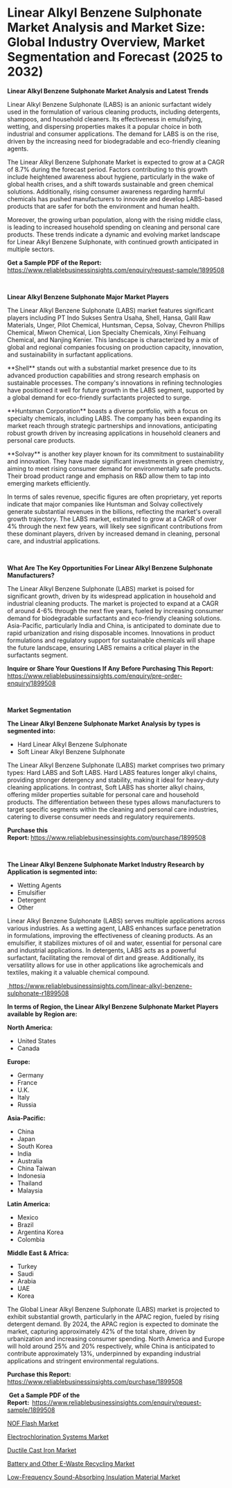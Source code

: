 <p><h1>Linear Alkyl Benzene Sulphonate Market Analysis and Market Size: Global Industry Overview, Market Segmentation and Forecast (2025 to 2032)</h1></p><p><strong>Linear Alkyl Benzene Sulphonate Market Analysis and Latest Trends</strong></p>
<p><p>Linear Alkyl Benzene Sulphonate (LABS) is an anionic surfactant widely used in the formulation of various cleaning products, including detergents, shampoos, and household cleaners. Its effectiveness in emulsifying, wetting, and dispersing properties makes it a popular choice in both industrial and consumer applications. The demand for LABS is on the rise, driven by the increasing need for biodegradable and eco-friendly cleaning agents.</p><p>The Linear Alkyl Benzene Sulphonate Market is expected to grow at a CAGR of 8.7% during the forecast period. Factors contributing to this growth include heightened awareness about hygiene, particularly in the wake of global health crises, and a shift towards sustainable and green chemical solutions. Additionally, rising consumer awareness regarding harmful chemicals has pushed manufacturers to innovate and develop LABS-based products that are safer for both the environment and human health.</p><p>Moreover, the growing urban population, along with the rising middle class, is leading to increased household spending on cleaning and personal care products. These trends indicate a dynamic and evolving market landscape for Linear Alkyl Benzene Sulphonate, with continued growth anticipated in multiple sectors.</p></p>
<p><strong>Get a Sample PDF of the Report:&nbsp;</strong> <a href="https://www.reliablebusinessinsights.com/enquiry/request-sample/1899508?utm_campaign=2248&utm_medium=2&utm_source=Github&utm_content=ia&utm_term=30012025&utm_id=linear-alkyl-benzene-sulphonate">https://www.reliablebusinessinsights.com/enquiry/request-sample/1899508</a></p>
<p>&nbsp;</p>
<p><strong>Linear Alkyl Benzene Sulphonate Major Market Players</strong></p>
<p><p>The Linear Alkyl Benzene Sulphonate (LABS) market features significant players including PT Indo Sukses Sentra Usaha, Shell, Hansa, Galil Raw Materials, Unger, Pilot Chemical, Huntsman, Cepsa, Solvay, Chevron Phillips Chemical, Miwon Chemical, Lion Specialty Chemicals, Xinyi Feihuang Chemical, and Nanjing Kenier. This landscape is characterized by a mix of global and regional companies focusing on production capacity, innovation, and sustainability in surfactant applications.</p><p>**Shell** stands out with a substantial market presence due to its advanced production capabilities and strong research emphasis on sustainable processes. The company's innovations in refining technologies have positioned it well for future growth in the LABS segment, supported by a global demand for eco-friendly surfactants projected to surge.</p><p>**Huntsman Corporation** boasts a diverse portfolio, with a focus on specialty chemicals, including LABS. The company has been expanding its market reach through strategic partnerships and innovations, anticipating robust growth driven by increasing applications in household cleaners and personal care products.</p><p>**Solvay** is another key player known for its commitment to sustainability and innovation. They have made significant investments in green chemistry, aiming to meet rising consumer demand for environmentally safe products. Their broad product range and emphasis on R&D allow them to tap into emerging markets efficiently.</p><p>In terms of sales revenue, specific figures are often proprietary, yet reports indicate that major companies like Huntsman and Solvay collectively generate substantial revenues in the billions, reflecting the market's overall growth trajectory. The LABS market, estimated to grow at a CAGR of over 4% through the next few years, will likely see significant contributions from these dominant players, driven by increased demand in cleaning, personal care, and industrial applications.</p></p>
<p>&nbsp;</p>
<p><strong>What Are The Key Opportunities For Linear Alkyl Benzene Sulphonate Manufacturers?</strong></p>
<p><p>The Linear Alkyl Benzene Sulphonate (LABS) market is poised for significant growth, driven by its widespread application in household and industrial cleaning products. The market is projected to expand at a CAGR of around 4-6% through the next five years, fueled by increasing consumer demand for biodegradable surfactants and eco-friendly cleaning solutions. Asia-Pacific, particularly India and China, is anticipated to dominate due to rapid urbanization and rising disposable incomes. Innovations in product formulations and regulatory support for sustainable chemicals will shape the future landscape, ensuring LABS remains a critical player in the surfactants segment.</p></p>
<p><strong>Inquire or Share Your Questions If Any Before Purchasing This Report:</strong> <a href="https://www.reliablebusinessinsights.com/enquiry/pre-order-enquiry/1899508?utm_campaign=2248&utm_medium=2&utm_source=Github&utm_content=ia&utm_term=30012025&utm_id=linear-alkyl-benzene-sulphonate">https://www.reliablebusinessinsights.com/enquiry/pre-order-enquiry/1899508</a></p>
<p>&nbsp;</p>
<p><strong>Market Segmentation</strong></p>
<p><strong>The Linear Alkyl Benzene Sulphonate Market Analysis by types is segmented into:</strong></p>
<p><ul><li>Hard Linear Alkyl Benzene Sulphonate</li><li>Soft Linear Alkyl Benzene Sulphonate</li></ul></p>
<p><p>The Linear Alkyl Benzene Sulphonate (LABS) market comprises two primary types: Hard LABS and Soft LABS. Hard LABS features longer alkyl chains, providing stronger detergency and stability, making it ideal for heavy-duty cleaning applications. In contrast, Soft LABS has shorter alkyl chains, offering milder properties suitable for personal care and household products. The differentiation between these types allows manufacturers to target specific segments within the cleaning and personal care industries, catering to diverse consumer needs and regulatory requirements.</p></p>
<p><strong>Purchase this Report:&nbsp;</strong><a href="https://www.reliablebusinessinsights.com/purchase/1899508?utm_campaign=2248&utm_medium=2&utm_source=Github&utm_content=ia&utm_term=30012025&utm_id=linear-alkyl-benzene-sulphonate">https://www.reliablebusinessinsights.com/purchase/1899508</a></p>
<p>&nbsp;</p>
<p><strong>The Linear Alkyl Benzene Sulphonate Market Industry Research by Application is segmented into:</strong></p>
<p><ul><li>Wetting Agents</li><li>Emulsifier</li><li>Detergent</li><li>Other</li></ul></p>
<p><p>Linear Alkyl Benzene Sulphonate (LABS) serves multiple applications across various industries. As a wetting agent, LABS enhances surface penetration in formulations, improving the effectiveness of cleaning products. As an emulsifier, it stabilizes mixtures of oil and water, essential for personal care and industrial applications. In detergents, LABS acts as a powerful surfactant, facilitating the removal of dirt and grease. Additionally, its versatility allows for use in other applications like agrochemicals and textiles, making it a valuable chemical compound.</p></p>
<p><a href="https://www.reliablebusinessinsights.com/linear-alkyl-benzene-sulphonate-r1899508?utm_campaign=2248&utm_medium=2&utm_source=Github&utm_content=ia&utm_term=30012025&utm_id=linear-alkyl-benzene-sulphonate">&nbsp;https://www.reliablebusinessinsights.com/linear-alkyl-benzene-sulphonate-r1899508</a></p>
<p><strong>In terms of Region, the Linear Alkyl Benzene Sulphonate Market Players available by Region are:</strong></p>
<p>
    <p> <strong> North America: </strong>
        <ul>
            <li>United States</li>
            <li>Canada</li>
        </ul>
        </p> 
    <p> <strong> Europe: </strong>
        <ul>
            <li>Germany</li>
            <li>France</li>
            <li>U.K.</li>
            <li>Italy</li>
            <li>Russia</li>
        </ul>
        </p> 
    <p> <strong> Asia-Pacific: </strong>
        <ul>
            <li>China</li>
            <li>Japan</li>
            <li>South Korea</li>
            <li>India</li>
            <li>Australia</li>
            <li>China Taiwan</li>
            <li>Indonesia</li>
            <li>Thailand</li>
            <li>Malaysia</li>
        </ul>
        </p> 
    <p> <strong> Latin America: </strong>
        <ul>
            <li>Mexico</li>
            <li>Brazil</li>
            <li>Argentina Korea</li>
            <li>Colombia</li>
        </ul>
        </p> 
    <p> <strong> Middle East & Africa: </strong>
        <ul>
            <li>Turkey</li>
            <li>Saudi</li>
            <li>Arabia</li>
            <li>UAE</li>
            <li>Korea</li>
        </ul>
    </p>
    </p>
<p><p>The Global Linear Alkyl Benzene Sulphonate (LABS) market is projected to exhibit substantial growth, particularly in the APAC region, fueled by rising detergent demand. By 2024, the APAC region is expected to dominate the market, capturing approximately 42% of the total share, driven by urbanization and increasing consumer spending. North America and Europe will hold around 25% and 20% respectively, while China is anticipated to contribute approximately 13%, underpinned by expanding industrial applications and stringent environmental regulations.</p></p>
<p><strong>Purchase this Report: </strong><a href="https://www.reliablebusinessinsights.com/purchase/1899508?utm_campaign=2248&utm_medium=2&utm_source=Github&utm_content=ia&utm_term=30012025&utm_id=linear-alkyl-benzene-sulphonate">https://www.reliablebusinessinsights.com/purchase/1899508</a></p>
<p>&nbsp;<strong>Get a Sample PDF of the Report:&nbsp;&nbsp;</strong><a href="https://www.reliablebusinessinsights.com/enquiry/request-sample/1899508?utm_campaign=2248&utm_medium=2&utm_source=Github&utm_content=ia&utm_term=30012025&utm_id=linear-alkyl-benzene-sulphonate">https://www.reliablebusinessinsights.com/enquiry/request-sample/1899508</a></p>
<p><strong></strong></p>
<p><p><a href="https://www.linkedin.com/pulse/nof-flash-market-analysis-industry-forecast-projected-growth-6xlpf?utm_campaign=2248&utm_medium=2&utm_source=Github&utm_content=ia&utm_term=30012025&utm_id=linear-alkyl-benzene-sulphonate">NOF Flash Market</a></p><p><a href="https://github.com/birbamanan03/Market-Research-Report-List-1/blob/main/electrochlorination-systems-market.md?utm_campaign=2248&utm_medium=2&utm_source=Github&utm_content=ia&utm_term=30012025&utm_id=linear-alkyl-benzene-sulphonate">Electrochlorination Systems Market</a></p><p><a href="https://github.com/abedlagagica4/Market-Research-Report-List-1/blob/main/ductile-cast-iron-market.md?utm_campaign=2248&utm_medium=2&utm_source=Github&utm_content=ia&utm_term=30012025&utm_id=linear-alkyl-benzene-sulphonate">Ductile Cast Iron Market</a></p><p><a href="https://www.linkedin.com/pulse/insights-battery-other-e-waste-recycling-market-analysis-gkavf?utm_campaign=2248&utm_medium=2&utm_source=Github&utm_content=ia&utm_term=30012025&utm_id=linear-alkyl-benzene-sulphonate">Battery and Other E-Waste Recycling Market</a></p><p><a href="https://www.linkedin.com/pulse/financial-insights-market-potential-low-frequency-sound-absorbing-kyb8f?utm_campaign=2248&utm_medium=2&utm_source=Github&utm_content=ia&utm_term=30012025&utm_id=linear-alkyl-benzene-sulphonate">Low-Frequency Sound-Absorbing Insulation Material Market</a></p></p>